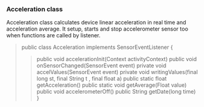 <h3>Acceleration class</h3>

<p>Acceleration class calculates device linear acceleration in real time and acceleration average. It setup, starts and stop accelerometer sensor too when functions are called by listener.</p>

> public class Acceleration implements SensorEventListener {
>> public void accelerationInit(Context activityContext)
>> public void onSensorChanged(SensorEvent event)
>> private void accelValues(SensorEvent event)
>> private void writingValues(final long st, final String t , final float a)
>> public static float getAcceleration()
>> public static void getAverage(Float value)
>> public void accelerometerOff()
>> public String getDate(long time)
> }